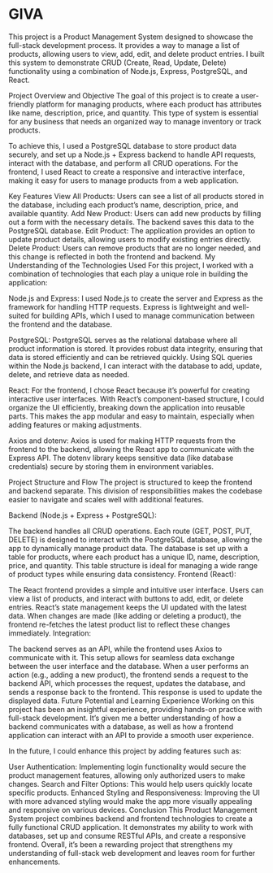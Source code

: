 # GIVA

[URL]: (https://cozy-pixie-f782a1.netlify.app/)

This project is a Product Management System designed to showcase the full-stack development process. It provides a way to manage a list of products, allowing users to view, add, edit, and delete product entries. I built this system to demonstrate CRUD (Create, Read, Update, Delete) functionality using a combination of Node.js, Express, PostgreSQL, and React.

Project Overview and Objective
The goal of this project is to create a user-friendly platform for managing products, where each product has attributes like name, description, price, and quantity. This type of system is essential for any business that needs an organized way to manage inventory or track products.

To achieve this, I used a PostgreSQL database to store product data securely, and set up a Node.js + Express backend to handle API requests, interact with the database, and perform all CRUD operations. For the frontend, I used React to create a responsive and interactive interface, making it easy for users to manage products from a web application.

Key Features
View All Products: Users can see a list of all products stored in the database, including each product’s name, description, price, and available quantity.
Add New Product: Users can add new products by filling out a form with the necessary details. The backend saves this data to the PostgreSQL database.
Edit Product: The application provides an option to update product details, allowing users to modify existing entries directly.
Delete Product: Users can remove products that are no longer needed, and this change is reflected in both the frontend and backend.
My Understanding of the Technologies Used
For this project, I worked with a combination of technologies that each play a unique role in building the application:

Node.js and Express: I used Node.js to create the server and Express as the framework for handling HTTP requests. Express is lightweight and well-suited for building APIs, which I used to manage communication between the frontend and the database.

PostgreSQL: PostgreSQL serves as the relational database where all product information is stored. It provides robust data integrity, ensuring that data is stored efficiently and can be retrieved quickly. Using SQL queries within the Node.js backend, I can interact with the database to add, update, delete, and retrieve data as needed.

React: For the frontend, I chose React because it’s powerful for creating interactive user interfaces. With React’s component-based structure, I could organize the UI efficiently, breaking down the application into reusable parts. This makes the app modular and easy to maintain, especially when adding features or making adjustments.

Axios and dotenv: Axios is used for making HTTP requests from the frontend to the backend, allowing the React app to communicate with the Express API. The dotenv library keeps sensitive data (like database credentials) secure by storing them in environment variables.

Project Structure and Flow
The project is structured to keep the frontend and backend separate. This division of responsibilities makes the codebase easier to navigate and scales well with additional features.

Backend (Node.js + Express + PostgreSQL):

The backend handles all CRUD operations. Each route (GET, POST, PUT, DELETE) is designed to interact with the PostgreSQL database, allowing the app to dynamically manage product data.
The database is set up with a table for products, where each product has a unique ID, name, description, price, and quantity. This table structure is ideal for managing a wide range of product types while ensuring data consistency.
Frontend (React):

The React frontend provides a simple and intuitive user interface. Users can view a list of products, and interact with buttons to add, edit, or delete entries.
React’s state management keeps the UI updated with the latest data. When changes are made (like adding or deleting a product), the frontend re-fetches the latest product list to reflect these changes immediately.
Integration:

The backend serves as an API, while the frontend uses Axios to communicate with it. This setup allows for seamless data exchange between the user interface and the database.
When a user performs an action (e.g., adding a new product), the frontend sends a request to the backend API, which processes the request, updates the database, and sends a response back to the frontend. This response is used to update the displayed data.
Future Potential and Learning Experience
Working on this project has been an insightful experience, providing hands-on practice with full-stack development. It’s given me a better understanding of how a backend communicates with a database, as well as how a frontend application can interact with an API to provide a smooth user experience.

In the future, I could enhance this project by adding features such as:

User Authentication: Implementing login functionality would secure the product management features, allowing only authorized users to make changes.
Search and Filter Options: This would help users quickly locate specific products.
Enhanced Styling and Responsiveness: Improving the UI with more advanced styling would make the app more visually appealing and responsive on various devices.
Conclusion
This Product Management System project combines backend and frontend technologies to create a fully functional CRUD application. It demonstrates my ability to work with databases, set up and consume RESTful APIs, and create a responsive frontend. Overall, it’s been a rewarding project that strengthens my understanding of full-stack web development and leaves room for further enhancements.

